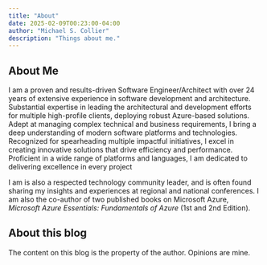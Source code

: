 ```yaml
---
title: "About"
date: 2025-02-09T00:23:00-04:00
author: "Michael S. Collier"
description: "Things about me."
---
```


## About Me

I am a proven and results-driven Software Engineer/Architect with over 24 years of extensive experience in software development and architecture. Substantial expertise in leading the architectural and development efforts for multiple high-profile clients, deploying robust Azure-based solutions. Adept at managing complex technical and business requirements, I bring a deep understanding of modern software platforms and technologies. Recognized for spearheading multiple impactful initiatives, I excel in creating innovative solutions that drive efficiency and performance. Proficient in a wide range of platforms and languages, I am dedicated to delivering excellence in every project

I am is also a respected technology community leader, and is often found sharing my insights and experiences at regional and national conferences.  I am also the co-author of two published books on Microsoft Azure, _Microsoft Azure Essentials: Fundamentals of Azure_ (1st and 2nd Edition).

## About this blog

The content on this blog is the property of the author.  Opinions are mine.